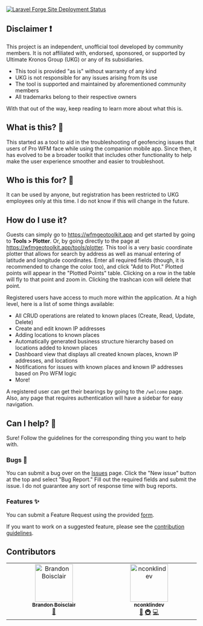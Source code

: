[![Laravel Forge Site Deployment Status](https://img.shields.io/endpoint?url=https%3A%2F%2Fforge.laravel.com%2Fsite-badges%2Fff5db798-80ab-4dd1-bf00-2b6122c379ea%3Flabel%3D1&style=flat-square)](https://forge.laravel.com/servers/928378/sites/2748508)

## Disclaimer ❗

This project is an independent, unofficial tool developed by community members. It is not affiliated with, endorsed, sponsored, or supported by Ultimate Kronos Group (UKG) or any of its subsidiaries. 

- This tool is provided "as is" without warranty of any kind
- UKG is not responsible for any issues arising from its use
- The tool is supported and maintained by aforementioned community members
- All trademarks belong to their respective owners

With that out of the way, keep reading to learn more about what this is.

## What is this? 🤔

This started as a tool to aid in the troubleshooting of geofencing issues that users of Pro WFM face while using the companion mobile app. Since then, it has evolved to be a broader toolkit that includes other functionality to help make the user experience smoother and easier to troubleshoot. 

## Who is this for? 🧩

It can be used by anyone, but registration has been restricted to UKG employees only at this time. I do not know if this
will change in the future.

## How do I use it?

Guests can simply go to https://wfmgeotoolkit.app and get started by going to **Tools > Plotter**. Or, by going directly
to the page at https://wfmgeotoolkit.app/tools/plotter. This tool is a very
basic coordinate
plotter that allows for search by address as well as manual entering of latitude and longitude coordinates. Enter all
required fields (though, it is recommended to change the color too), and click "Add to Plot." Plotted points will appear
in the "Plotted Points" table. Clicking on a row in the table will fly to that point and zoom in. Clicking the trashcan
icon will delete that point.

Registered users have access to much more within the application. At a high level, here is a list of some things
available:

- All CRUD operations are related to known places (Create, Read, Update, Delete)
- Create and edit known IP addresses
- Adding locations to known places
- Automatically generated business structure hierarchy based on locations added to known places
- Dashboard view that displays all created known places, known IP addresses, and locations
- Notifications for issues with known places and known IP addresses based on Pro WFM logic
- More!

A registered user can get their bearings by going to the `/welcome` page. Also, any page that requires authentication
will have a sidebar for easy navigation.

## Can I help? 🤝

Sure! Follow the guidelines for the corresponding thing you want to help with.

### Bugs 🐛

You can submit a bug over on the [Issues](https://github.com/nconklindev/wfm-geo-toolkit/issues) page. Click
the "New issue" button at the top and select "Bug Report." Fill out the required fields and submit the issue. I do not
guarantee any sort of response time with bug reports.

### Features ✨

You can submit a Feature Request using the provided [form](https://github.com/nconklindev/wfm-geo-toolkit/issues/new?template=feature_request.yml).

If you want to work on a suggested feature, please see the [contribution guidelines](/.github/CONTRIBUTING.md).

## Contributors

<!-- ALL-CONTRIBUTORS-LIST:START - Do not remove or modify this section -->
<!-- prettier-ignore-start -->
<!-- markdownlint-disable -->
<table>
  <tbody>
    <tr>
      <td align="center" valign="top" width="14.28%"><a href="https://github.com/bboisclair"><img src="https://avatars.githubusercontent.com/u/65306541?v=4?s=100" width="100px;" alt="Brandon Boisclair"/><br /><sub><b>Brandon Boisclair</b></sub></a><br /><a href="#bug-bboisclair" title="Bug reports">🐛</a></td>
      <td align="center" valign="top" width="14.28%"><a href="https://github.com/nconklindev"><img src="https://avatars.githubusercontent.com/u/190518646?v=4?s=100" width="100px;" alt="nconklindev"/><br /><sub><b>nconklindev</b></sub></a><br /><a href="#ideas-nconklindev" title="Ideas, Planning, & Feedback">🤔</a> <a href="#infra-nconklindev" title="Infrastructure (Hosting, Build-Tools, etc)">🚇</a> <a href="#code-nconklindev" title="Code">💻</a></td>
    </tr>
  </tbody>
</table>

<!-- markdownlint-restore -->
<!-- prettier-ignore-end -->

<!-- ALL-CONTRIBUTORS-LIST:END -->

